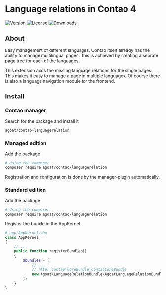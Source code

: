 # Language relations in Contao 4

[![Version](https://img.shields.io/packagist/v/agoat/contao-languagerelation.svg?style=flat-square)](http://packagist.org/packages/agoat/contao-languagerelation)
[![License](https://img.shields.io/packagist/l/agoat/contao-languagerelation.svg?style=flat-square)](http://packagist.org/packages/agoat/contao-languagerelation)
[![Downloads](https://img.shields.io/packagist/dt/agoat/contao-languagerelation.svg?style=flat-square)](http://packagist.org/packages/agoat/contao-languagerelation) 

## About
Easy management of different languages. Contao itself already has the ability to manage multilingual pages. This is achieved by creating a seprate page tree for each of the languages.

This extension adds the missing language relations for the single pages. This makes it easy to manage a page in multiple languages. Of course there is also a language navigation module for the frontend.


## Install
### Contao manager
Search for the package and install it
```bash
agoat/contao-languagerelation
```

### Managed edition
Add the package
```bash
# Using the composer
composer require agoat/contao-languagerelation
```
Registration and configuration is done by the manager-plugin automatically.

### Standard edition
Add the package
```bash
# Using the composer
composer require agoat/contao-languagerelation
```
Register the bundle in the AppKernel
```php
# app/AppKernel.php
class AppKernel
{
    // ...
    public function registerBundles()
    {
        $bundles = [
            // ...
            // after Contao\CoreBundle\ContaoCoreBundle
            new Agoat\LanguageRelationBundle\AgoatLanguageRelationBundle(),
        ];
    }
}
```
